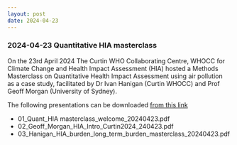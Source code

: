 ```yaml
---
layout: post
date: 2024-04-23
---
```



### 2024-04-23 Quantitative HIA masterclass

On the 23rd April 2024 The Curtin WHO Collaborating Centre, WHOCC for Climate Change and Health Impact Assessment (HIA) hosted a Methods Masterclass on Quantitative Health Impact Assessment using air pollution as a case study, facilitated by Dr Ivan Hanigan (Curtin WHOCC) and Prof Geoff Morgan (University of Sydney).  

The following presentations can be downloaded [from this link](https://cloud.car-dat.org/index.php/s/LcX5YsnBCQwTQ7J)

- 01_Quant_HIA masterclass_welcome_20240423.pdf
- 02_Geoff_Morgan_HIA_Intro_Curtin2024_240423.pdf
- 03_Hanigan_HIA_burden_long_term_burden_masterclass_20240423.pdf
